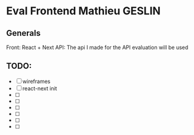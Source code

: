 # Eval Frontend Mathieu GESLIN

## Generals

Front: React + Next
API: The api I made for the API evaluation will be used

## TODO:

- [ ] wireframes
- [ ] react-next init
- [ ]
- [ ]
- [ ]
- [ ]
- [ ]
- [ ]